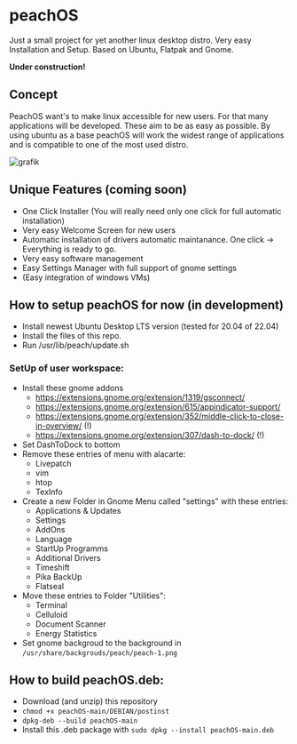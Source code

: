 # peachOS
Just a small project for yet another linux desktop distro. Very easy Installation and Setup. Based on Ubuntu, Flatpak and Gnome.

**Under construction!**

## Concept
PeachOS want's to make linux accessible for new users. 
For that many applications will be developed. These aim to be as easy as possible.
By using ubuntu as a base peachOS will work the widest range of applications and is compatible to one of the most used distro.

![grafik](https://user-images.githubusercontent.com/39700889/159352692-ac687bad-9d44-4852-a156-04d983d5da79.png)

## Unique Features (coming soon)
- One Click Installer (You will really need only one click for full automatic installation)
- Very easy Welcome Screen for new users
- Automatic installation of drivers automatic maintanance. One click -> Everything is ready to go.
- Very easy software management 
- Easy Settings Manager with full support of gnome settings
- (Easy integration of windows VMs)

## How to setup peachOS for now (in development)
- Install newest Ubuntu Desktop LTS version (tested for 20.04 of 22.04)
- Install the files of this repo.
- Run /usr/lib/peach/update.sh

### SetUp of user workspace:
- Install these gnome addons
	- https://extensions.gnome.org/extension/1319/gsconnect/
	- https://extensions.gnome.org/extension/615/appindicator-support/
	- https://extensions.gnome.org/extension/352/middle-click-to-close-in-overview/ (!)
	- https://extensions.gnome.org/extension/307/dash-to-dock/ (!)
- Set DashToDock to bottom
- Remove these entries of menu with alacarte:
  - Livepatch
  - vim
  - htop
  - TexInfo
- Create a new Folder in Gnome Menu called "settings" with these entries:
  - Applications & Updates
  - Settings
  - AddOns
  - Language
  - StartUp Programms
  - Additional Drivers
  - Timeshift
  - Pika BackUp
  - Flatseal
- Move these entries to Folder "Utilities":
  - Terminal
  - Celluloid
  - Document Scanner
  - Energy Statistics
- Set gnome backgroud to the background in `/usr/share/backgrouds/peach/peach-1.png`

## How to build peachOS.deb:
- Download (and unzip) this repository
- `chmod +x peachOS-main/DEBIAN/postinst`
- `dpkg-deb --build peachOS-main`
- Install this .deb package with `sudo dpkg --install peachOS-main.deb`
